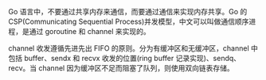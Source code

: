 Go 语言中，不要通过共享内存来通信，而要通过通信来实现内存共享。Go 的 CSP(Communicating Sequential Process)并发模型，中文可以叫做通信顺序进 程，是通过 goroutine 和 channel 来实现的。

channel 收发遵循先进先出 FIFO 的原则。分为有缓冲区和无缓冲区，channel 中包括 buffer、sendx 和 recvx 收发的位置(ring buffer 记录实现)、sendq、 recv。当 channel 因为缓冲区不足而阻塞了队列，则使用双向链表存储。